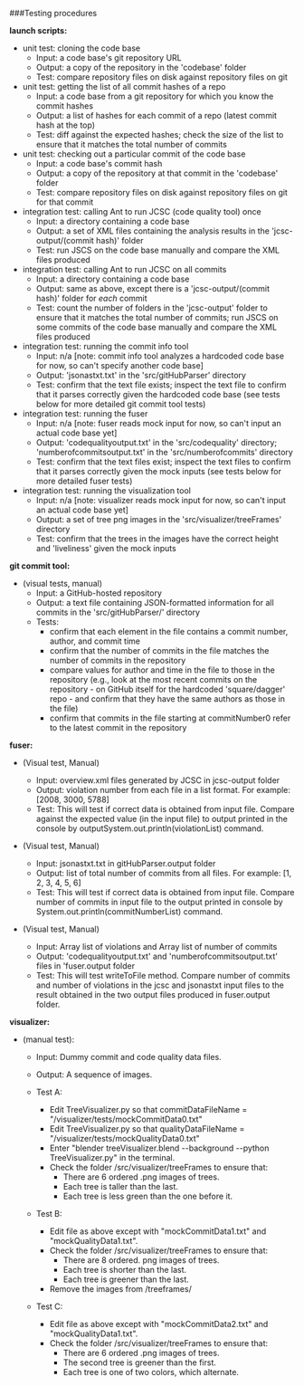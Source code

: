 ###Testing procedures
  
**launch scripts:**  
  
* unit test: cloning the code base
    * Input: a code base's git repository URL
    * Output: a copy of the repository in the 'codebase' folder
    * Test: compare repository files on disk against repository files on git
* unit test: getting the list of all commit hashes of a repo
    * Input: a code base from a git repository for which you know the commit hashes
    * Output: a list of hashes for each commit of a repo (latest commit hash at the top)
    * Test: diff against the expected hashes; check the size of the list to ensure that it matches the total number of commits
* unit test: checking out a particular commit of the code base
    * Input: a code base's commit hash
    * Output: a copy of the repository at that commit in the 'codebase' folder
    * Test: compare repository files on disk against repository files on git for that commit
* integration test: calling Ant to run JCSC (code quality tool) once
    * Input: a directory containing a code base
    * Output: a set of XML files containing the analysis results in the 'jcsc-output/(commit hash)' folder
    * Test: run JSCS on the code base manually and compare the XML files produced
* integration test: calling Ant to run JCSC on all commits
    * Input: a directory containing a code base
    * Output: same as above, except there is a 'jcsc-output/(commit hash)' folder for *each* commit
    * Test: count the number of folders in the 'jcsc-output' folder to ensure that it matches the total number of commits; run JSCS on some commits of the code base manually and compare the XML files produced
* integration test: running the commit info tool
    * Input: n/a [note: commit info tool analyzes a hardcoded code base for now, so can't specify another code base]
    * Output: 'jsonastxt.txt' in the 'src/gitHubParser' directory
    * Test: confirm that the text file exists; inspect the text file to confirm that it parses correctly given the hardcoded code base (see tests below for more detailed git commit tool tests)
* integration test: running the fuser
    * Input: n/a [note: fuser reads mock input for now, so can't input an actual code base yet]
    * Output: 'codequalityoutput.txt' in the 'src/codequality' directory; 'numberofcommitsoutput.txt' in the 'src/numberofcommits' directory
    * Test: confirm that the text files exist; inspect the text files to confirm that it parses correctly given the mock inputs (see tests below for more detailed fuser tests)
* integration test: running the visualization tool
    * Input: n/a [note: visualizer reads mock input for now, so can't input an actual code base yet]
    * Output: a set of tree png images in the 'src/visualizer/treeFrames' directory
    * Test: confirm that the trees in the images have the correct height and 'liveliness' given the mock inputs
  
**git commit tool:**  
  
* (visual tests, manual)
    * Input: a GitHub-hosted repository
    * Output: a text file containing JSON-formatted information for all commits in the 'src/gitHubParser/' directory
    * Tests:
        * confirm that each element in the file contains a commit number, author, and commit time
        * confirm that the number of commits in the file matches the number of commits in the repository
        * compare values for author and time in the file to those in the repository (e.g., look at the most recent commits on the repository - on GitHub itself for the hardcoded 'square/dagger' repo - and confirm that they have the same authors as those in the file)
        * confirm that commits in the file starting at commitNumber0 refer to the latest commit in the repository
  
**fuser:**  
  
* (Visual test, Manual)
	* Input: overview.xml files generated by JCSC in jcsc-output folder
	* Output: violation number from each file in a list format. For example: [2008, 3000, 5788]
	* Test: This will test if correct data is obtained from input file. 
	 Compare against the expected value (in the input file) to output printed in the console by outputSystem.out.println(violationList) command.

* (Visual test, Manual)
	* Input: jsonastxt.txt in gitHubParser.output folder
	* Output: list of total number of commits from all files. For example: [1, 2, 3, 4, 5, 6]
	* Test: This will test if correct data is obtained from input file. 
	  Compare number of commits in input file to the output printed in console by System.out.println(commitNumberList) command.

* (Visual test, Manual)
	* Input: Array list of violations and Array list of number of commits
	* Output: 'codequalityoutput.txt' and 'numberofcommitsoutput.txt' files in 'fuser.output folder
	* Test: This will test writeToFile method. 
	  Compare number of commits and number of violations in the jcsc and jsonastxt input files to the result obtained in 	the two output files produced in fuser.output folder.
  
**visualizer:**  
  
*  (manual test):
	* Input: 	Dummy commit and code quality data files.
	* Output: A sequence of images.
	* Test A:
        * Edit TreeVisualizer.py so that commitDataFileName = "/visualizer/tests/mockCommitData0.txt"
        * Edit TreeVisualizer.py so that qualityDataFileName = "/visualizer/tests/mockQualityData0.txt"
        * Enter "blender treeVisualizer.blend --background --python TreeVisualizer.py" in the terminal.
        * Check the folder /src/visualizer/treeFrames to ensure that:
            - There are 6 ordered .png images of trees.
            - Each tree is taller than the last.
            - Each tree is less green than the one before it.

	* Test B:
        * Edit file as above except with "mockCommitData1.txt" and "mockQualityData1.txt".
        * Check the folder /src/visualizer/treeFrames to ensure that:
            - There are 8 ordered. png images of trees.
            - Each tree is shorter than the last.
            - Each tree is greener than the last.
        * Remove the images from /treeframes/

	* Test C:
        * Edit file as above except with "mockCommitData2.txt" and "mockQualityData1.txt".
        * Check the folder /src/visualizer/treeFrames to ensure that:
            - There are 6 ordered .png images of trees.
            - The second tree is greener than the first.
            - Each tree is one of two colors, which alternate.
